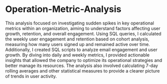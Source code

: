 # Operation-Metric-Analysis

This analysis focused on investigating sudden spikes in key operational metrics within an organization, aiming to understand factors affecting user growth, retention, and overall engagement. Using SQL queries, I calculated the weekly user engagement and retention based on cohort analysis, measuring how many users signed up and remained active over time. Additionally, I created SQL scripts to analyze email engagement and user growth. By diving into daily and weekly metrics, I provided actionable insights that allowed the company to optimize its operational strategies and better manage its resources. The analysis also involved calculating 7-day rolling averages and other statistical measures to provide a clearer picture of trends in user activity.
